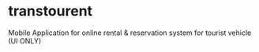 # transtourent
Mobile Application for online rental &amp; reservation system for tourist vehicle (UI ONLY)
